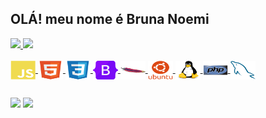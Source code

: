 ## OLÁ! meu nome é Bruna Noemi


<div>
  <a href="https://github.com/RAYZ-brand">
  <img height="180em" src="https://github-readme-stats.vercel.app/api?username=RAYZ-brand&show_icons=true&theme=dracula&include_all_commits=true&count_private=true"/>
 <img height="180em" src="https://github-readme-stats.vercel.app/api/top-langs/?username=RAYZ-brand&layout=compact&langs_count=7&theme=dracula"/>
</div>
<div style="display: inline_block"><br>
  <img align="center" alt="bruna-Js" height="30" width="40" src="https://raw.githubusercontent.com/devicons/devicon/master/icons/javascript/javascript-plain.svg">
  <img align="center" alt="bruna-HTML" height="30" width="40" src="https://raw.githubusercontent.com/devicons/devicon/master/icons/html5/html5-original.svg">
  <img align="center" alt="bruna-CSS" height="30" width="40" src="https://raw.githubusercontent.com/devicons/devicon/master/icons/css3/css3-original.svg">
  <img align="center" alt="bruna-bootstrap" height="30" width="40" src="https://raw.githubusercontent.com/devicons/devicon/master/icons/bootstrap/bootstrap-original.svg">
   <img align="center" alt="bruna-apache" height="30" width="40" src="https://raw.githubusercontent.com/devicons/devicon/master/icons/apache/apache-original.svg">
  <img align="center" alt="bruna-ubuntu" height="30" width="40" src="https://raw.githubusercontent.com/devicons/devicon/master/icons/ubuntu/ubuntu-plain-wordmark.svg">
  <img align="center" alt="bruna-linux" height="30" width="40" src="https://raw.githubusercontent.com/devicons/devicon/master/icons/linux/linux-original.svg">
  <img align="center" alt="bruna-php" height="30" width="40" src="https://raw.githubusercontent.com/devicons/devicon/master/icons/php/php-original.svg">
  <img align="center" alt="bruna-mysql" height="30" width="40" src="https://raw.githubusercontent.com/devicons/devicon/master/icons/mysql/mysql-original.svg">
</div> 
  
   ##

<div> 
  
  <a href = "mailto:brunanoemi94@gmail.com"><img src="https://img.shields.io/badge/-Gmail-%23333?style=for-the-badge&logo=gmail&logoColor=white" target="_blank"></a>
  <a href="https://www.linkedin.com/in/bruna-noemi-000160208" target="_blank"><img src="https://img.shields.io/badge/-LinkedIn-%230077B5?style=for-the-badge&logo=linkedin&logoColor=white" target="_blank"></a> 
  
 <!-- ![Snake animation](https://github.com/RAYZ-brand/RAYZ-brand/blob/output/github-contribution-grid-snake.svg)
-->
</div>

